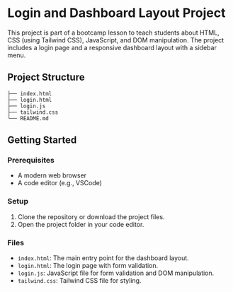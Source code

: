 # Login and Dashboard Layout Project

This project is part of a bootcamp lesson to teach students about HTML, CSS (using Tailwind CSS), JavaScript, and DOM manipulation. The project includes a login page and a responsive dashboard layout with a sidebar menu.

## Project Structure

```
├── index.html
├── login.html
├── login.js
├── tailwind.css
└── README.md
```

## Getting Started

### Prerequisites

- A modern web browser
- A code editor (e.g., VSCode)

### Setup

1. Clone the repository or download the project files.
2. Open the project folder in your code editor.

### Files

- `index.html`: The main entry point for the dashboard layout.
- `login.html`: The login page with form validation.
- `login.js`: JavaScript file for form validation and DOM manipulation.
- `tailwind.css`: Tailwind CSS file for styling.
